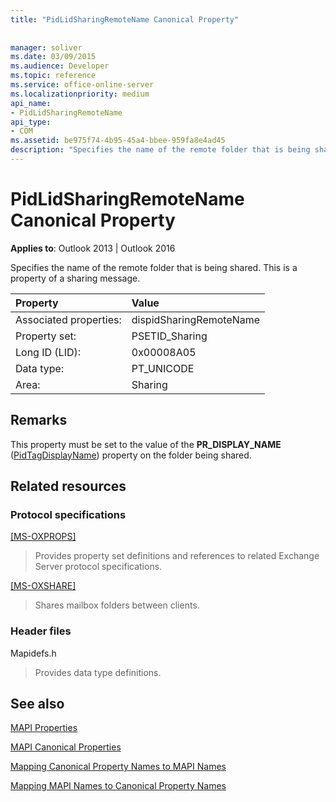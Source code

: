 ```yaml
---
title: "PidLidSharingRemoteName Canonical Property"
 
 
manager: soliver
ms.date: 03/09/2015
ms.audience: Developer
ms.topic: reference
ms.service: office-online-server
ms.localizationpriority: medium
api_name:
- PidLidSharingRemoteName
api_type:
- COM
ms.assetid: be975f74-4b95-45a4-bbee-959fa8e4ad45
description: "Specifies the name of the remote folder that is being shared. This is a property of a sharing message."
---
```


# PidLidSharingRemoteName Canonical Property

  
  
**Applies to**: Outlook 2013 | Outlook 2016 
  
Specifies the name of the remote folder that is being shared. This is a property of a sharing message.
  
|Property |Value |
|:-----|:-----|
|Associated properties:  <br/> |dispidSharingRemoteName  <br/> |
|Property set:  <br/> |PSETID_Sharing  <br/> |
|Long ID (LID):  <br/> |0x00008A05  <br/> |
|Data type:  <br/> |PT_UNICODE  <br/> |
|Area:  <br/> |Sharing  <br/> |
   
## Remarks

This property must be set to the value of the **PR_DISPLAY_NAME** ([PidTagDisplayName](pidtagdisplayname-canonical-property.md)) property on the folder being shared.
  
## Related resources

### Protocol specifications

[[MS-OXPROPS]](https://msdn.microsoft.com/library/f6ab1613-aefe-447d-a49c-18217230b148%28Office.15%29.aspx)
  
> Provides property set definitions and references to related Exchange Server protocol specifications.
    
[[MS-OXSHARE]](https://msdn.microsoft.com/library/e4e5bd27-d5e0-43f9-a6ea-550876724f3d%28Office.15%29.aspx)
  
> Shares mailbox folders between clients.
    
### Header files

Mapidefs.h
  
> Provides data type definitions.
    
## See also



[MAPI Properties](mapi-properties.md)
  
[MAPI Canonical Properties](mapi-canonical-properties.md)
  
[Mapping Canonical Property Names to MAPI Names](mapping-canonical-property-names-to-mapi-names.md)
  
[Mapping MAPI Names to Canonical Property Names](mapping-mapi-names-to-canonical-property-names.md)

